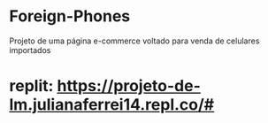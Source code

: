 # Foreign-Phones
Projeto de uma página e-commerce voltado para venda de celulares importados 
# replit: https://projeto-de-lm.julianaferrei14.repl.co/#
